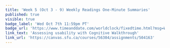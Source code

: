 ```yaml
---
title: 'Week 5 (Oct 3 - 9) Weekly Readings One-Minute Summaries'
published: true
visible: true
badge_label: 'Wed Oct 7th 11:59pm PT'
badge_url: 'https://www.timeanddate.com/worldclock/fixedtime.html?msg=Week+2+%28Sep+12+-+18%29+Weekly+Readings+One-Minute+Summaries+Due+Date&iso=20201007T2359&p1=256'
link_text: 'Assessing usability with Cognitive Walkthrough'
link_url: 'https://canvas.sfu.ca/courses/56304/assignments/504163'
---
```

